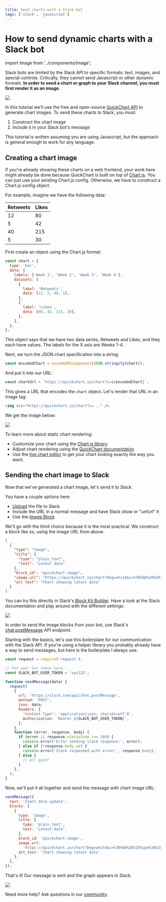 ```yaml
---
title: Send charts with a Slack bot
tags: ['slack', 'javascript']
---
```


# How to send dynamic charts with a Slack bot

import Image from '../components/Image';

Slack bots are limited by the Slack API to specific formats: text, images, and special controls. Critically, they cannot send Javascript or other dynamic formats. **In order to send a chart or graph to your Slack channel, you must first render it as an image.**

<Image noBorder src="https://i.imgur.com/ab9fOuA.png" />

In this tutorial we'll use the free and open-source [QuickChart API](https://quickchart.io) to generate chart images. To send these charts to Slack, you must:

1. Construct the chart image
2. Include it in your Slack bot's message

This tutorial is written assuming you are using Javascript, but the approach is general enough to work for any language.

## Creating a chart image

If you're already showing these charts on a web frontend, your work here might already be done because QuickChart is built on top of [Chart.js](https://www.chartjs.org). You can just use your existing Chart.js config. Otherwise, we have to construct a Chart.js config object.

For example, imagine we have the following data:

| Retweets | Likes |
| -------- | ----- |
| 12       | 80    |
| 5        | 42    |
| 40       | 215   |
| 5        | 30    |

First create an object using the Chart.js format:

```js
const chart = {
  type: 'bar',
  data: {
    labels: ['Week 1', 'Week 2', 'Week 3', 'Week 4'],
    datasets: [
      {
        label: 'Retweets',
        data: [12, 5, 40, 5],
      },
      {
        label: 'Likes',
        data: [80, 42, 215, 30],
      },
    ],
  },
};
```

This object says that we have two data series, Retweets and Likes, and they each have values. The labels for the X axis are Weeks 1-4.

Next, we turn the JSON chart specification into a string:

```js
const encodedChart = encodeURIComponent(JSON.stringify(chart));
```

And put it into our URL:

```js
const chartUrl = `https://quickchart.io/chart?c=${encodedChart}`;
```

This gives a URL that encodes the `chart` object. Let's render that URL in an image tag:

```html
<img src="https://quickchart.io/chart?c=..." />
```

We get the image below:

<Image noBorder maxWidth={500} src="https://quickchart.io/chart?bkg=white&c=%7B%0A%20%20type%3A%20%27bar%27%2C%0A%20%20data%3A%20%7B%0A%20%20%20%20labels%3A%20%5B%27Week%201%27%2C%20%27Week%202%27%2C%20%27Week%203%27%2C%20%27Week%204%27%5D%2C%0A%20%20%20%20datasets%3A%20%5B%7B%0A%20%20%20%20%20%20label%3A%20%27Retweets%27%2C%0A%20%20%20%20%20%20data%3A%20%5B12%2C%205%2C%2040%2C%205%5D%0A%20%20%20%20%7D%2C%20%7B%0A%20%20%20%20%20%20label%3A%20%27Likes%27%2C%0A%20%20%20%20%20%20data%3A%20%5B80%2C%2042%2C%20215%2C%2030%5D%0A%20%20%20%20%7D%5D%0A%20%20%7D%0A%7D" />

To learn more about static chart rendering:

- Customize your chart using the [Chart.js library](https://www.chartjs.org/docs/2.9.4/charts/bar.html)
- Adjust chart rendering using the [QuickChart documentation](https://quickchart.io/documentation)
- Use the [live chart editor](https://quickchart.io/sandbox/) to get your chart looking exactly the way you want.

## Sending the chart image to Slack

Now that we've generated a chart image, let's send it to Slack.

You have a couple options here:

- [Upload](https://api.slack.com/methods/files.upload) the file to Slack
- Include the URL in a normal message and have Slack show or "unfurl" it
- Use the [Image Block](https://api.slack.com/reference/block-kit/blocks#image)

We'll go with the third choice because it is the most practical. We construct a block like so, using the image URL from above.

```json
[
  {
    "type": "image",
    "title": {
      "type": "plain_text",
      "text": "Latest data"
    },
    "block_id": "quickchart-image",
    "image_url": "https://quickchart.io/chart?bkg=white&c=%7B%0A%20%20type%3A%20%27bar%27%2C%0A%20%20data%3A%20%7B%0A%20%20%20%20labels%3A%20%5B%27Week%201%27%2C%20%27Week%202%27%2C%20%27Week%203%27%2C%20%27Week%204%27%5D%2C%0A%20%20%20%20datasets%3A%20%5B%7B%0A%20%20%20%20%20%20label%3A%20%27Retweets%27%2C%0A%20%20%20%20%20%20data%3A%20%5B12%2C%205%2C%2040%2C%205%5D%0A%20%20%20%20%7D%2C%20%7B%0A%20%20%20%20%20%20label%3A%20%27Likes%27%2C%0A%20%20%20%20%20%20data%3A%20%5B80%2C%2042%2C%20215%2C%2030%5D%0A%20%20%20%20%7D%5D%0A%20%20%7D%0A%7D",
    "alt_text": "Chart showing latest data"
  }
]
```

You can try this directly in Slack's [Block Kit Builder](https://api.slack.com/tools/block-kit-builder?mode=message&blocks=%5B%7B%22type%22%3A%22image%22%2C%22title%22%3A%7B%22type%22%3A%22plain_text%22%2C%22text%22%3A%22Latest%20data%22%7D%2C%22block_id%22%3A%22quickchart-image%22%2C%22image_url%22%3A%22https%3A%2F%2Fquickchart.io%2Fchart%3Fbkg%3Dwhite%26c%3D%257B%250A%2520%2520type%253A%2520%2527bar%2527%252C%250A%2520%2520data%253A%2520%257B%250A%2520%2520%2520%2520labels%253A%2520%255B%2527Week%25201%2527%252C%2520%2527Week%25202%2527%252C%2520%2527Week%25203%2527%252C%2520%2527Week%25204%2527%255D%252C%250A%2520%2520%2520%2520datasets%253A%2520%255B%257B%250A%2520%2520%2520%2520%2520%2520label%253A%2520%2527Retweets%2527%252C%250A%2520%2520%2520%2520%2520%2520data%253A%2520%255B12%252C%25205%252C%252040%252C%25205%255D%250A%2520%2520%2520%2520%257D%252C%2520%257B%250A%2520%2520%2520%2520%2520%2520label%253A%2520%2527Likes%2527%252C%250A%2520%2520%2520%2520%2520%2520data%253A%2520%255B80%252C%252042%252C%2520215%252C%252030%255D%250A%2520%2520%2520%2520%257D%255D%250A%2520%2520%257D%250A%257D%22%2C%22alt_text%22%3A%22Chart%20showing%20latest%20data%22%7D%5D). Have a look at the Slack documentation and play around with the different settings:

<Image noBorder src="https://i.imgur.com/NK6s8Lnl.png" />

In order to send the image blocks from your bot, use Slack's [chat.postMessage](https://api.slack.com/methods/chat.postMessage) API endpoint.

Starting with the basics, let's use this boilerplate for our communication with the Slack API. If you're using a helper library you probably already have a way to send messages, but here is the boilerplate I always use:

```js
const request = require('request');

// Put your bot token here.
const SLACK_BOT_USER_TOKEN = 'xyz123';

function sendMessage(data) {
  request(
    {
      url: 'https://slack.com/api/chat.postMessage',
      method: 'POST',
      json: data,
      headers: {
        'Content-Type': 'application/json; charset=utf-8',
        Authorization: `Bearer ${SLACK_BOT_USER_TOKEN}`,
      },
    },
    function (error, response, body) {
      if (error || response.statusCode !== 200) {
        console.error('Error sending slack response:', error);
      } else if (!response.body.ok) {
        console.error('Slack responded with error:', response.body);
      } else {
        // All good!
      }
    },
  );
}
```

Now, we'll put it all together and send the message with chart image URL:

```js
sendMessage({
  text: 'Chart data update',
  blocks: [
    {
      type: 'image',
      title: {
        type: 'plain_text',
        text: 'Latest data',
      },
      block_id: 'quickchart-image',
      image_url:
        'https://quickchart.io/chart?bkg=white&c=%7B%0A%20%20type%3A%20%27bar%27%2C%0A%20%20data%3A%20%7B%0A%20%20%20%20labels%3A%20%5B%27Week%201%27%2C%20%27Week%202%27%2C%20%27Week%203%27%2C%20%27Week%204%27%5D%2C%0A%20%20%20%20datasets%3A%20%5B%7B%0A%20%20%20%20%20%20label%3A%20%27Retweets%27%2C%0A%20%20%20%20%20%20data%3A%20%5B12%2C%205%2C%2040%2C%205%5D%0A%20%20%20%20%7D%2C%20%7B%0A%20%20%20%20%20%20label%3A%20%27Likes%27%2C%0A%20%20%20%20%20%20data%3A%20%5B80%2C%2042%2C%20215%2C%2030%5D%0A%20%20%20%20%7D%5D%0A%20%20%7D%0A%7D',
      alt_text: 'Chart showing latest data',
    },
  ],
});
```

That's it! Our message is sent and the graph appears in Slack.

<Image noBorder src="https://i.imgur.com/ab9fOuA.png" />

Need more help? Ask questions in our [community](https://community.quickchart.io/).
